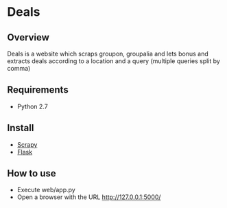 # Deals

## Overview
Deals is a website which scraps groupon, groupalia and lets bonus and extracts deals according to a location and a query (multiple queries split by comma)

## Requirements
* Python 2.7

## Install
* [Scrapy](URL "https://github.com/scrapy/scrapy")
* [Flask](URL "https://github.com/mitsuhiko/flask")

## How to use
* Execute web/app.py
* Open a browser with the URL http://127.0.0.1:5000/
